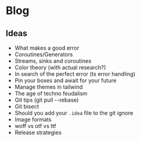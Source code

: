 # Blog

## Ideas 

- What makes a good error
- Coroutines/Generators
- Streams, sinks and coroutines
- Color theory (with actual research?)
- In search of the perfect error (ts error handling)
- Pin your boxes and await for your future
- Manage themes in tailwind
- The age of techno feudalism 
- Git tips (git pull --rebase)
- Git bisect
- Should you add your `.idea` file to the git ignore
- Image formats
- woff vs otf vs ttf
- Release strategies
